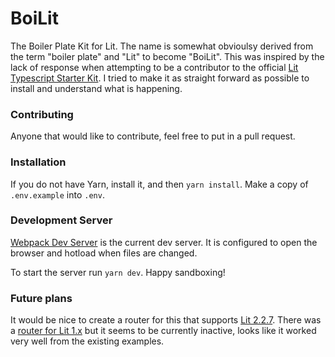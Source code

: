 # BoiLit
The Boiler Plate Kit for Lit. The name is somewhat obvioulsy derived from the term "boiler plate" and "Lit" to become "BoiLit". This was inspired by the lack of response when attempting to be a contributor to the official [Lit Typescript Starter Kit](https://github.com/lit/lit-element-starter-ts). I tried to make it as straight forward as possible to install and understand what is happening.

### Contributing
Anyone that would like to contribute, feel free to put in a pull request.

### Installation
If you do not have Yarn, install it, and then `yarn install`. Make a copy of `.env.example` into `.env`.

### Development Server
[Webpack Dev Server](https://github.com/webpack/webpack-dev-server) is the current dev server. It is configured to open the browser and hotload when files are changed.

To start the server run `yarn dev`. Happy sandboxing!

### Future plans
It would be nice to create a router for this that supports [Lit 2.2.7](https://github.com/lit/lit/releases/tag/lit%402.2.7). There was a [router for Lit 1.x](https://github.com/hamedasemi/lit-element-router) but it seems to be currently inactive, looks like it worked very well from the existing examples.